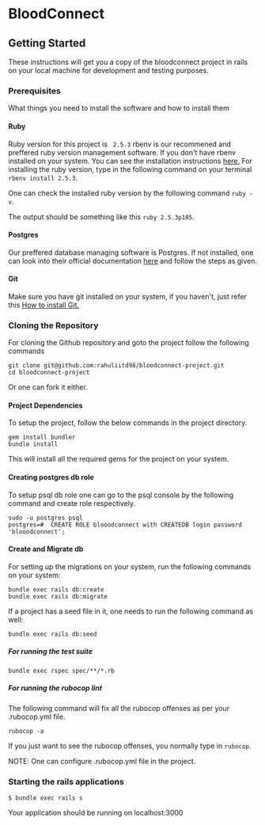 # BloodConnect

## Getting Started

These instructions will get you a copy of the bloodconnect project in rails on your local machine for development and testing purposes.

### Prerequisites

What things you need to install the software and how to install them

#### Ruby
Ruby version for this project is ` 2.5.3`
rbenv is our recommened and preffered ruby version management software. If you don't have rbenv installed on your system. You can see the installation instructions [here.](https://github.com/rbenv/rbenv)
For installing the ruby version, type in the following command on your terminal ```rbenv install 2.5.3```.

One can check the installed ruby version by the following command ```ruby -v```.

The output should be something like this ```ruby 2.5.3p105```.

#### Postgres

Our preffered database managing software is Postgres. If not installed, one can look into their official documentation [here](https://www.postgresql.org/download) and follow the steps as given.

#### Git
Make sure you have git installed on your system, if you haven't, just refer this [How to install Git.](https://git-scm.com/book/en/v2/Getting-Started-Installing-Git)

### Cloning the Repository
For cloning the Github repository and goto the project follow the following commands
```
git clone git@github.com:rahuliitd98/bloodconnect-project.git
cd bloodconnect-project
```
Or one can fork it either.

#### Project Dependencies

To setup the project, follow the below commands in the project directory.
```
gem install bundler
bundle install
```
This will install all the required gems for the project on your system.

#### Creating postgres db role
To setup psql db role one can go to the psql console by the following command and create role respectively.

```
sudo -u postgres psql
postgres=#  CREATE ROLE blooodconnect with CREATEDB login password 'blooodconnect';
```

#### Create and Migrate db
For setting up the migrations on your system, run the following commands on your system:
```
bundle exec rails db:create
bundle exec rails db:migrate
```
If a project has a seed file in it, one needs to run the following command as well:
```
bundle exec rails db:seed
```

##### For running the test suite
```
bundle exec rspec spec/**/*.rb
```


##### For running the rubocop lint

The following command will fix all the rubocop offenses as per your .rubocop.yml file.
```
rubocop -a
```
If you just want to see the rubocop offenses, you normally type in `rubocop`.

NOTE: One can configure .rubocop.yml file in the project.

### Starting the rails applications
 ```
$ bundle exec rails s
``` 
Your application should be running on localhost:3000